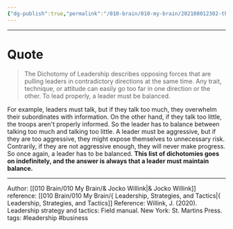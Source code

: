 ```yaml
---
{"dg-publish":true,"permalink":"/010-brain/010-my-brain/202108012302-the-dichotomy-of-leadership/","created":"2021-08-01T23:02:06.000-04:00","updated":"2025-03-20T23:42:41.098-04:00"}
---
```


---

# Quote

> The Dichotomy of Leadership describes opposing forces that are pulling leaders in contradictory directions at the same time. Any trait, technique, or attitude can easily go too far in one direction or the other. To lead properly, a leader must be balanced.

For example, leaders must talk, but if they talk too much, they overwhelm their subordinates with information. On the other hand, if they talk too little, the troops aren't properly informed. So the leader has to balance between talking too much and talking too little. A leader must be aggressive, but if they are too aggressive, they might expose themselves to unnecessary risk. Contrarily, if they are not aggressive enough, they will never make progress. So once again, a leader has to be balanced. **This list of dichotomies goes on indefinitely, and the answer is always that a leader must maintain balance.**

---

Author: [[010 Brain/010 My Brain/& Jocko Willink\|& Jocko Willink]]
reference: [[010 Brain/010 My Brain/{ Leadership, Strategies, and Tactics\|{ Leadership, Strategies, and Tactics]]
Reference: Willink, J. (2020). Leadership strategy and tactics: Field manual. New York: St. Martins Press.
tags: #leadership #business